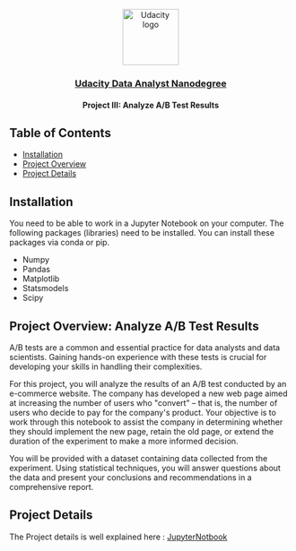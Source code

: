 <p align="center">
  <a href="https://www.udacity.com/">
    <img src='https://course_report_production.s3.amazonaws.com/rich/rich_files/rich_files/5511/s300/udacity-logo.png' alt="Udacity logo" width = 100px>
   </a>
</p>

<h3 align="center"><a href = "https://www.udacity.com/course/data-analyst-nanodegree--nd002"> Udacity Data Analyst Nanodegree </a></h3>
<h4 align="center">Project III: Analyze A/B Test Results</h4>

## Table of Contents
- [Installation](#installation)
- [Project Overview](#project_overview)
- [Project Details](#details)

## Installation <a name="installation"></a>
You need to be able to work in a Jupyter Notebook on your computer. The following packages (libraries) need to be installed. You can install these packages via conda or pip.

- Numpy
- Pandas
- Matplotlib
- Statsmodels
- Scipy

## Project Overview: Analyze A/B Test Results <a name="project_overview"></a>

A/B tests are a common and essential practice for data analysts and data scientists. Gaining hands-on experience with these tests is crucial for developing your skills in handling their complexities.

For this project, you will analyze the results of an A/B test conducted by an e-commerce website. The company has developed a new web page aimed at increasing the number of users who "convert" – that is, the number of users who decide to pay for the company's product. Your objective is to work through this notebook to assist the company in determining whether they should implement the new page, retain the old page, or extend the duration of the experiment to make a more informed decision.

You will be provided with a dataset containing data collected from the experiment. Using statistical techniques, you will answer questions about the data and present your conclusions and recommendations in a comprehensive report.

## Project Details <a name="details"></a>
The Project details is well explained here : [JupyterNotbook](Analyze_ab_test_results_notebook.ipynb) 
